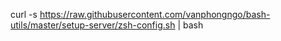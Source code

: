 curl -s https://raw.githubusercontent.com/vanphongngo/bash-utils/master/setup-server/zsh-config.sh | bash